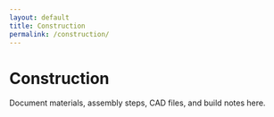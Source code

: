```yaml
---
layout: default
title: Construction
permalink: /construction/
---
```


# Construction

Document materials, assembly steps, CAD files, and build notes here.
